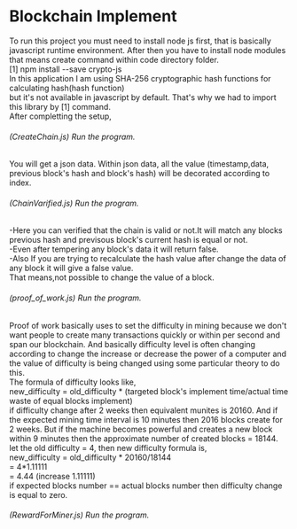 # Blockchain Implement<br/>

To run this project you must need to install node js first, that is basically javascript runtime environment. After then you have to install node modules that means create command within code directory folder. <br/>
                                           [1]  npm install --save crypto-js<br/>
                                            In this application I am using SHA-256 cryptographic hash functions for calculating hash(hash function)<br/>
                                            but it's not available in javascript by default. That's why we had to import this library by [1] command.<br/>
After completting the setup,<br/>

###### (CreateChain.js) Run the program.<br/>
 You will get a json data. Within json data, all the value (timestamp,data, previous block's hash and block's hash) will be decorated according to index.<br/>
 
###### (ChainVarified.js) Run the program.<br/>
-Here you can verified that the chain is valid or not.It will match any blocks previous hash and previsous block's current hash is equal or not.<br/>
-Even after tempering any block's data it will return false.<br/>
-Also If you are trying to recalculate the hash value after change the data of any block it will give a false value.<br/>
That means,not possible to change the value of a block.<br/>

###### (proof_of_work.js) Run the program.<br/>
Proof of work basically uses to set the difficulty in mining because we don't want people to create many transactions quickly or  within per second and span our blockchain. And basically difficulty level is often changing according to change the increase or decrease the power of a computer and the value of difficulty is being changed using some particular theory to do this.<br/>
The formula of difficulty looks like,  <br/>
new_difficulty = old_difficulty * (targeted block's implement time/actual time waste of equal blocks implement)<br/>
if difficulty change after 2 weeks then equivalent munites is 20160. And if the expected mining time interval is 10 minutes then 2016 blocks create for 2 weeks. But if the machine becomes powerful and creates a new block within 9 minutes then the approximate number of created blocks = 18144.<br/>
let the old difficulty = 4, then new difficulty formula is,<br/>
new_difficulty = old_difficulty * 20160/18144 <br/>
                       = 4*1.11111<br/>
                       = 4.44  (increase 1.11111)<br/>
if expected blocks number == actual blocks number then difficulty change is equal to zero.<br/>

###### (RewardForMiner.js) Run the program.


 
